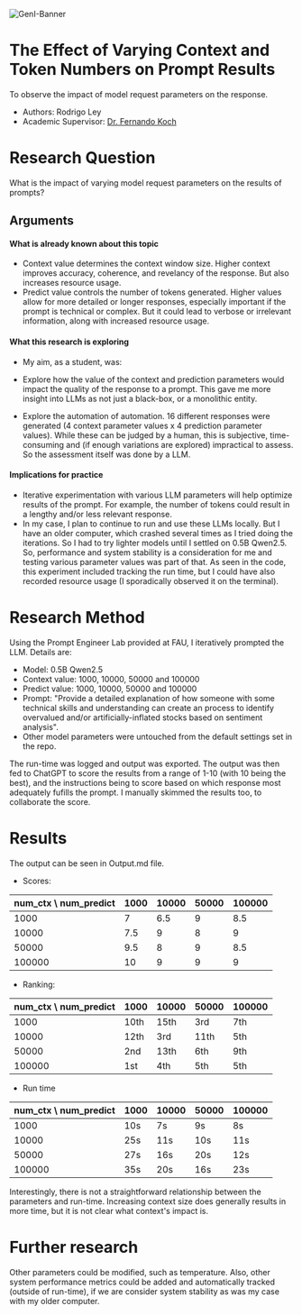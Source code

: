 ![GenI-Banner](https://github.com/genilab-fau/genial-fau.github.io/blob/8f1a2d3523f879e1082918c7bba19553cb6e7212/images/geni-lab-banner.png?raw=true)

# The Effect of Varying Context and Token Numbers on Prompt Results

To observe the impact of model request parameters on the response.

* Authors: Rodrigo Ley
* Academic Supervisor: [Dr. Fernando Koch](http://www.fernandokoch.me)

  
# Research Question 

What is the impact of varying model request parameters on the results of prompts?

## Arguments

#### What is already known about this topic

* Context value determines the context window size. Higher context improves accuracy, coherence, and revelancy of the response. But also increases resource usage.
* Predict value controls the number of tokens generated. Higher values allow for more detailed or longer responses, especially important if the prompt is technical or complex. But it could lead to verbose or irrelevant information, along with increased resource usage.

#### What this research is exploring

* My aim, as a student, was:
* Explore how the value of the context and prediction parameters would impact the quality of the response to a prompt. This gave me more insight into LLMs as not just a black-box, or a monolithic entity.

* Explore the automation of automation. 16 different responses were generated (4 context parameter values x 4 prediction  parameter values). While these can be judged by a human, this is subjective, time-consuming and (if enough variations are explored) impractical to assess. So the assessment itself was done by a LLM. 

#### Implications for practice

* Iterative experimentation with various LLM parameters will help optimize results of the prompt. For example, the number of tokens could result in a lengthy and/or less relevant response. 
* In my case, I plan to continue to run and use these LLMs locally. But I have an older computer, which crashed several times as I tried doing the iterations. So I had to try lighter models until I settled on  0.5B Qwen2.5. So, performance and system stability is a consideration for me and testing various parameter values was part of that. As seen in the code, this experiment included tracking the run time, but I could have also recorded resource usage (I sporadically observed it on the terminal).


# Research Method

Using the Prompt Engineer Lab provided at FAU, I iteratively prompted the LLM. Details are: 
* Model: 0.5B Qwen2.5
* Context value: 1000, 10000, 50000 and 100000
* Predict value:  1000, 10000, 50000 and 100000
* Prompt: "Provide a detailed explanation of how someone with some technical skills and understanding can create an process to identify overvalued and/or artificially-inflated stocks based on sentiment analysis".
* Other model parameters were untouched from the default settings set in the repo.

The run-time was logged and output was exported. The output was then fed to ChatGPT to score the results from a range of 1-10 (with 10 being the best), and the instructions being to score based on which response most adequately fufills the prompt. I manually skimmed the results too, to collaborate the score.


# Results
The output can be seen in Output.md file.
* Scores:
  
| num_ctx \ num_predict | 1000  | 10000 | 50000 | 100000 |
|----------------------|-------|-------|-------|--------|
| 1000                | 7     | 6.5   | 9     | 8.5    |
| 10000               | 7.5   | 9     | 8     | 9      |
| 50000               | 9.5   | 8     | 9     | 8.5    |
| 100000              | 10    | 9     | 9     | 9      |


* Ranking:
  
| num_ctx \ num_predict | 1000  | 10000 | 50000 | 100000 |
|----------------------|-------|-------|-------|--------|
| 1000                | 10th  | 15th  | 3rd   | 7th    |
| 10000               | 12th  | 3rd   | 11th  | 5th    |
| 50000               | 2nd   | 13th  | 6th   | 9th    |
| 100000              | 1st   | 4th   | 5th   | 5th    |

* Run time
  
| num_ctx \ num_predict | 1000  | 10000 | 50000 | 100000 |
|----------------------|-------|-------|-------|--------|
| 1000                | 10s   | 7s    | 9s    | 8s     |
| 10000               | 25s   | 11s   | 10s   | 11s    |
| 50000               | 27s   | 16s   | 20s   | 12s    |
| 100000              | 35s   | 20s   | 16s   | 23s    |

Interestingly, there is not a straightforward relationship between the parameters and run-time. Increasing context size does generally results in more time, but it is not clear what context's impact is.


# Further research

Other parameters could be modified, such as temperature. Also, other system performance metrics could be added and automatically tracked (outside of run-time), if we are consider system stability as was my case with my older computer.
